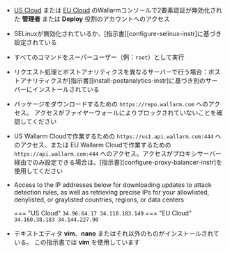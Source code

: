 * [US Cloud](https://us1.my.wallarm.com/) または [EU Cloud](https://my.wallarm.com/) のWallarmコンソールで2要素認証が無効化された **管理者** または **Deploy** 役割のアカウントへのアクセス
* SELinuxが無効化されているか、[指示書][configure-selinux-instr]に基づき設定されている
* すべてのコマンドをスーパーユーザー（例：`root`）として実行
* リクエスト処理とポストアナリティクスを異なるサーバーで行う場合：ポストアナリティクスが[指示書][install-postanalytics-instr]に基づき別のサーバーにインストールされている
* パッケージをダウンロードするための `https://repo.wallarm.com` へのアクセス。 アクセスがファイヤーウォールによりブロックされていないことを確認してください
* US Wallarm Cloudで作業するための `https://us1.api.wallarm.com:444` へのアクセス、または EU Wallarm Cloudで作業するための `https://api.wallarm.com:444` へのアクセス。アクセスがプロキシサーバー経由でのみ設定できる場合は、[指示書][configure-proxy-balancer-instr]を使用してください
* Access to the IP addresses below for downloading updates to attack detection rules, as well as retrieving precise IPs for your allowlisted, denylisted, or graylisted countries, regions, or data centers

    === "US Cloud"
        ```
        34.96.64.17
        34.110.183.149
        ```
    === "EU Cloud"
        ```
        34.160.38.183
        34.144.227.90
        ```
* テキストエディタ **vim**、**nano** またはそれ以外のものがインストールされている。 この指示書では **vim** を使用しています